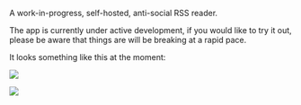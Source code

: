 A work-in-progress, self-hosted, anti-social RSS reader.

The app is currently under active development, if you would like to try it out, please be aware that things are will be breaking at a rapid pace.

It looks something like this at the moment:

![](https://raw.github.com/swanson/stringer/master/screenshots/feed.png)

![](https://raw.github.com/swanson/stringer/master/screenshots/rss-zero.png)